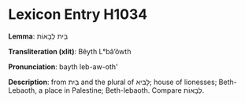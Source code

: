 # Lexicon Entry H1034

**Lemma**: בֵּית לְבָאוֹת

**Transliteration (xlit)**: Bêyth Lᵉbâʼôwth

**Pronunciation**: bayth leb-aw-oth'

**Description**:
from בַּיִת and the plural of לָבִיא; house of lionesses; Beth-Lebaoth, a place in Palestine; Beth-lebaoth. Compare לְבָאוֹת.
